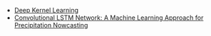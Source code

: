 - [Deep Kernel Learning](https://arxiv.org/pdf/1511.02222.pdf)
- [Convolutional LSTM Network: A Machine Learning Approach for Precipitation Nowcasting](https://arxiv.org/pdf/1506.04214.pdf)
